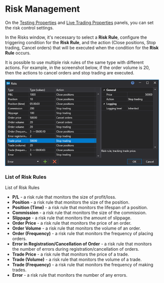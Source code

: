 # Risk Management

On the [Testing Properties](components/backtesting_settings.md) and [Live Trading Properties](components/live_settings.md) panels, you can set the risk control settings.

In the Risks window, it's necessary to select a **Risk Rule**, configure the triggering condition for the **Risk Rule**, and the action (Close positions, Stop trading, Cancel orders) that will be executed when the condition for the **Risk Rule** occurs.

It is possible to use multiple risk rules of the same type with different actions. For example, in the screenshot below, if the order volume is 20, then the actions to cancel orders and stop trading are executed.

![Designer Risk Rule](../../../images/designer_risk_rule.png)

### List of Risk Rules

List of Risk Rules

- **P/L** - a risk rule that monitors the size of profit/loss.
- **Position** - a risk rule that monitors the size of the position.
- **Position (Time)** - a risk rule that monitors the lifespan of a position.
- **Commission** - a risk rule that monitors the size of the commission.
- **Slippage** - a risk rule that monitors the amount of slippage.
- **Order Price** - a risk rule that monitors the price of an order.
- **Order Volume** - a risk rule that monitors the volume of an order.
- **Order (Frequency)** - a risk rule that monitors the frequency of placing orders.
- **Error in Registration/Cancellation of Order** - a risk rule that monitors the number of errors during registration/cancellation of orders.
- **Trade Price** - a risk rule that monitors the price of a trade.
- **Trade (Volume)** - a risk rule that monitors the volume of a trade.
- **Trade (Frequency)** - a risk rule that monitors the frequency of making trades.
- **Error** - a risk rule that monitors the number of any errors.